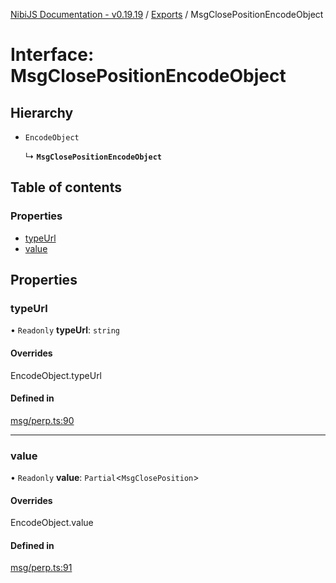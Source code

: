 [NibiJS Documentation - v0.19.19](../intro.md) / [Exports](../modules.md) / MsgClosePositionEncodeObject

# Interface: MsgClosePositionEncodeObject

## Hierarchy

- `EncodeObject`

  ↳ **`MsgClosePositionEncodeObject`**

## Table of contents

### Properties

- [typeUrl](MsgClosePositionEncodeObject.md#typeurl)
- [value](MsgClosePositionEncodeObject.md#value)

## Properties

### typeUrl

• `Readonly` **typeUrl**: `string`

#### Overrides

EncodeObject.typeUrl

#### Defined in

[msg/perp.ts:90](https://github.com/NibiruChain/ts-sdk/blob/6a4b668/packages/nibijs/src/msg/perp.ts#L90)

___

### value

• `Readonly` **value**: `Partial`<`MsgClosePosition`\>

#### Overrides

EncodeObject.value

#### Defined in

[msg/perp.ts:91](https://github.com/NibiruChain/ts-sdk/blob/6a4b668/packages/nibijs/src/msg/perp.ts#L91)

